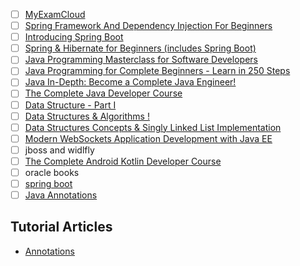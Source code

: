 - [ ] [MyExamCloud](https://www.myexamcloud.com/onlineexam/exam/setGoals.html)
- [ ] [Spring Framework And Dependency Injection For Beginners](https://www.udemy.com/course/spring-framework-video-tutorial/?LSNPUBID=JVFxdTr9V80&ranEAID=JVFxdTr9V80&ranMID=39197&ranSiteID=JVFxdTr9V80-fNNl68OLhWdlsDZGfWmtXA&siteID=JVFxdTr9V80-8SNbhyaiGnts0o5GwK6r0A)
- [ ] [Introducing Spring Boot](https://www.udemy.com/course/spring-boot-getting-started/?LSNPUBID=JVFxdTr9V80&ranEAID=JVFxdTr9V80&ranMID=39197&ranSiteID=JVFxdTr9V80-4zFydWT26hBeqhNRLvJWDw&siteID=JVFxdTr9V80-3gqihJuruthAeld__4bMQw)
- [ ] [Spring & Hibernate for Beginners (includes Spring Boot)](https://www.udemy.com/course/spring-hibernate-tutorial/?LSNPUBID=JVFxdTr9V80&ranEAID=JVFxdTr9V80&ranMID=39197&ranSiteID=JVFxdTr9V80-h1whIiKRBk5_zknCpV8lxg)
- [ ] [Java Programming Masterclass for Software Developers](https://www.udemy.com/course/java-the-complete-java-developer-course/?LSNPUBID=JVFxdTr9V80&ranEAID=JVFxdTr9V80&ranMID=39197&ranSiteID=JVFxdTr9V80-te_4OpbMtDk5aHPPnncCAw)
- [ ] [Java Programming for Complete Beginners - Learn in 250 Steps](https://www.udemy.com/course/java-programming-tutorial-for-beginners/?LSNPUBID=JVFxdTr9V80&ranEAID=JVFxdTr9V80&ranMID=39197&ranSiteID=JVFxdTr9V80-Qx0RPe7YwssC18ITWojCKg)
- [ ] [Java In-Depth: Become a Complete Java Engineer!](https://www.udemy.com/course/java-in-depth-become-a-complete-java-engineer/?LSNPUBID=JVFxdTr9V80&ranEAID=JVFxdTr9V80&ranMID=39197&ranSiteID=JVFxdTr9V80-e_F0oxnofjgpzmN00Nv8ow)
- [ ] [The Complete Java Developer Course](https://www.udemy.com/course/java-essential-training/?LSNPUBID=JVFxdTr9V80&ranEAID=JVFxdTr9V80&ranMID=39197&ranSiteID=JVFxdTr9V80-6lWZQL5f_9kHnYym3bichA)
- [ ] [Data Structure - Part I](https://www.udemy.com/course/data-structures-part-1-lognacademy/?LSNPUBID=JVFxdTr9V80&ranEAID=JVFxdTr9V80&ranMID=39197&ranSiteID=JVFxdTr9V80-y0rVbKEE2UKmeMtFMuQcBw)
- [ ] [Data Structures & Algorithms !](https://www.udemy.com/course/learn-data-structure-algorithms-with-java-interview/?LSNPUBID=JVFxdTr9V80&ranEAID=JVFxdTr9V80&ranMID=39197&ranSiteID=JVFxdTr9V80-nJDPQRe9Sow2NpGrke7eQg)
- [ ] [Data Structures Concepts & Singly Linked List Implementation](https://www.udemy.com/course/data-structures-in-c/?LSNPUBID=JVFxdTr9V80&ranEAID=JVFxdTr9V80&ranMID=39197&ranSiteID=JVFxdTr9V80-IJMkly2TuFN7jFRxm4K_Lg)
- [ ] [Modern WebSockets Application Development with Java EE](https://www.udemy.com/course/java-ee-fundamentals-websockets-app-development-for-java-developers/)
- [ ] jboss and widlfly
- [ ] [The Complete Android Kotlin Developer Course](https://www.udemy.com/course/the-complete-kotlin-developer-course/)
- [ ] oracle books
- [ ] [spring boot](https://www.baeldung.com/spring-boot)
- [ ] [Java Annotations](https://hackernoon.com/a-beginners-guide-to-annotations-and-annotation-processors-explained-wu6r321s?source=rss)

## Tutorial Articles
- [Annotations](https://hackernoon.com/annotations-in-java-everything-you-wanted-to-know-bz4t32in?source=rss)
